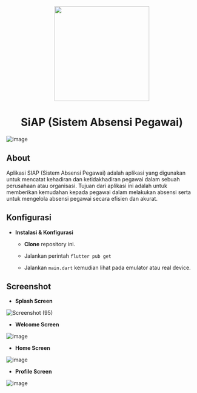 <div align="center"><img src="https://github.com/MTC0D3/SiAP/assets/113486720/27e440fd-4f41-4655-bcd3-5d21a727f6f8" height=250 width=250 </img></div>

# <div align="center">SiAP (Sistem Absensi Pegawai)</div>

<img style = "max-width= 100%;" alt="image" src="https://user-images.githubusercontent.com/113486720/231608176-5677cdec-2f70-4aae-b17b-6ba8b57b871b.png">

## About
Aplikasi SIAP (Sistem Absensi Pegawai) adalah aplikasi yang digunakan untuk mencatat kehadiran dan ketidakhadiran pegawai dalam sebuah perusahaan atau organisasi. Tujuan dari aplikasi ini adalah untuk memberikan kemudahan kepada pegawai dalam melakukan absensi serta untuk mengelola absensi pegawai secara efisien dan akurat.

## Konfigurasi
* **Instalasi & Konfigurasi**

  + **Clone** repository ini.
  
  + Jalankan perintah `flutter pub get`
  
  + Jalankan `main.dart` kemudian lihat pada emulator atau real device.

## Screenshot 
+ **Splash Screen**

![Screenshot (95)](https://user-images.githubusercontent.com/113486720/231599687-c50602be-33f9-47ca-96f3-e8e006218883.png)

+ **Welcome Screen**

![image](https://user-images.githubusercontent.com/113486720/231603820-15144513-da73-4aaf-9f41-fde83610d1f4.png)

+ **Home Screen**

![image](https://user-images.githubusercontent.com/113486720/231604049-0fc78e4a-fea2-4de7-b1b9-c171be61c5ab.png)

+ **Profile Screen**

![image](https://user-images.githubusercontent.com/113486720/231604164-bee27373-9958-4f0b-b0cf-053fce59bff9.png)

